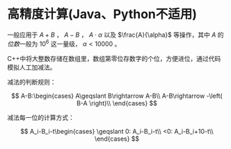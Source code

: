# 高精度计算(Java、Python不适用)

一般应用于 $A+B$ ， $A-B$ ， $A\cdot\alpha$ 以及 $\frac{A}{\alpha}$ 等操作，其中 $A$ 的*位数*一般为 $10^6$ 这一量级， $\alpha<10000$ 。

C++中将大整数存储在数组里，数组第零位存数字的个位，方便进位，通过代码模拟人工加减法。

减法的判断规则：

$$
A-B:\begin{cases}
	A\geqslant B\rightarrow A-B\\
	A-B\rightarrow -\left( B-A \right)\\
\end{cases}
$$

减法每一位的计算方式：

$$
A_i-B_i-t\begin{cases}
	\geqslant 0: A_i-B_i-t\\
	<0: A_i-B_i+10-t\\
\end{cases}
$$


